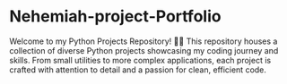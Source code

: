 # Nehemiah-project-Portfolio
Welcome to my Python Projects Repository! 🐍✨  This repository houses a collection of diverse Python projects showcasing my coding journey and skills. From small utilities to more complex applications, each project is crafted with attention to detail and a passion for clean, efficient code.
